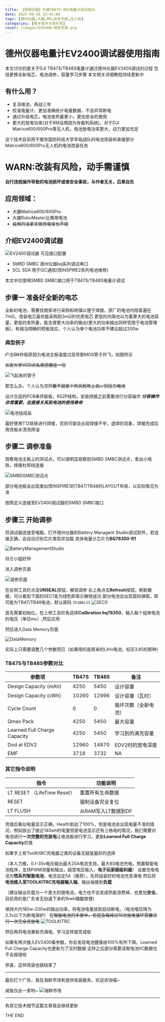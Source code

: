 ```yaml
---
title: 【得粥仪器】大疆TB47S-48S电量计调试指北
date: 2025-09-28 23:45:09
tags: [德州仪器,大疆,RM,技术手册,无人机]
categories: [电子技术与单片机]
cover: /images/EV2400/调参页面.png
---
```

# 德州仪器电量计EV2400调试器使用指南

本文讨论的是关于DJI TB47S/TB48S电量计通过德州仪器EV2400调试的过程
包括更换全新电芯，电池调参，容量学习步骤
本文相关详细教程持续更新中

## 有什么用？

* 复活电池，再战三年
* 校准电量计，更加准确统计电量数据，不会异常断电
* 通过升级电芯，电池发热量更小，更加安全的使用
* 更大的放电功率(对于RM没用因为有裁判系统)，对于DJI Matrice600/600Pro等无人机，电池放电功率更大，动力更加充足

这个技术目前用于服务国防科技大学军临战队的电池改装和承接部分Matrice600/600Pro无人机的电池改装任务

# WARN:**改装有风险，动手需谨慎**

**自行违规操作导致的电池损坏或者安全事故，与作者无关，后果自负**

## 应用领域：

* 大疆Matrice600/600Pro
* 大疆RoboMaster比赛用电池
* ~~自用的话拿来做充电宝也不错~~

## 介绍EV2400调试器

![EV2400调试器](/images/EV2400/EV2400.jpg)
可见接口配置

* SMBD SMBC 德州仪器bq系列调试串口
* SCL SDA 用于I2C通信(悟INSPIRE2系列电池维修)

本文中仅使用SMBD SMBC接口用于TB47S/TB48S电量计调试

## 步骤一 准备好全新的电芯

全新的电池，需要找商家进行采购和转镍以便于焊接，原厂的电池内阻普遍在7mΩ，改装电芯最优能采购到3mΩ的优质电芯
更低的内阻也以为着更大的电池容量，更低的发热量，能支撑更大功率的输出(更大的功率输出同样受限于电池管理板)，有相当明确的短板效应，个人认为单个电池功率不建议超过200w

### 典型例子

~~广工DX~~炸板原因为电池主板温度过高导致MOS管子炸飞，如图所示

~~长安大学VGD点名表扬雅座一位~~

![飞起来的管子](/images/EV2400/飞起来的管子.jpg)

那怎么办，个人认为凉拌~~要不就拿个热风枪吹上去~~or~~别压力电池~~

设计合适的PCB串并联板，6S2P结构，安装焊接之前需要进行分容操作  ***分容操作非常重要，这直接关系到电池的使用寿命***

![电池组成品](/images/EV2400/电池组成品.jpg)

最好使用T12烙铁进行焊接，否则可能会出现焊接不牢，虚焊的现象，焊接完成后用洗板水清洗焊油

## 步骤二 调参准备

观察电池主板上的测试点，可以很明显观察到SMBD SMBC测试点，拿出小烙铁，焊接杜邦线连接

![SMBDSMBC测试点](/images/EV2400/SMBDSMBC测试点.jpg)

部分电池板会出现类似悟INSPIRE1的TB47/TB48的LAYOUT布局，以实际情况为准

按照定义连接至EV2400调试器的SMBD SMBC接口

## 步骤三 开始调参

将调试器连接至电脑，打开德州仪器的Battery Managent Studio调试软件，若连接正确，会自动识别芯片类型并加载
具体电量计芯片为**BQ78350-R1**

![BatteryManagementStudio](/images/EV2400/BatteryManagementStudio.png)

铃兰小姐好帅

进入调参页面

![调参页面](/images/EV2400/调参页面.png)

在右侧工具栏点击**UNSEAL**按钮，解锁调参
右上角点击**Refresh**按钮，刷新数据，可以看到下面的SEC1变为绿色即表示解锁成功
部分电池会出现密码弹窗，即可能为TB47/TB48电池，默认密码 ``351B6c15``
![SEC0](/images/EV2400/SEC0.png)

首先需要初始化，在上侧工具栏角选择**Cailbration bq78350**，输入每个组串电池的电压（单位mv）,然后应用

然后进入Data Memory页面

![DataMemory](/images/EV2400/DATAMEMORY.png)

实际上只需要调整几个参数而已（如果用的是原来的LIHv电池，标压3.85的那种）

### TB47S与TB48S参数对比

| 参数项                       | TB47S | TB48S | 备注                 |
| ---------------------------- | ----- | ----- | -------------------- |
| Design Capacity (mAh)        | 4250  | 5450  | 设计容量             |
| Design Capacity (cWh)        | 10260 | 12996 | 设计容量（瓦时）     |
| Cycle Count                  | 0     | 0     | 循环次数（全新电池） |
| Qmax Pack                    | 4250  | 5450  | 最大容量             |
| Learned Full Charge Capacity | 4250  | 5450  | 学习到的满充容量     |
| Dod at EDV2                  | 12960 | 14870 | EDV2时的放电深度     |
| EMF                          | 3718  | 3732  | NA                   |

### 其它指令说明

| 指令                        | 功能说明            |
| --------------------------- | ------------------- |
| LT RESET （LifeTime Reset） | 重置所有生命数据    |
| RESET                       | 强制设备完全复位    |
| LT FLUSH                    | 从RAM写入LT数据到DF |

充值后看似电量显示正确，Health到达了100%，但是电池会出现电量不准的情况，例如放出了接近140wh的电量但是电池显示还有三格电的情况，我们需要对电池进行**一次完整的充放电**让电池板进行学习，更新**Learned Full Charge Capacity**的值

如果手上有ToolKitRC充电器之类的设备无疑是最好的选择

（本人力推，0.1-35v电压输出最大25A电流支持，最大8S电池充电，预置智能电池程序，支持PWM测量和输出，超宽电压输入，**电子玩家超级利器**）
设置充电电池为**悟系列智能电池**，电流设定5A（推荐），先将组装好的电池充至满电
然后将**电池接入至TOOLKITRC充电器输入端**，输出端接到**负载**

（建议输出负载为一个更大的锂电池，电力也不会变成热能浪费掉，也更加**安全**。目前用的是广东省无协退下来的1kwh磷酸铁锂）

保持大约180w-200w的输出功率，将电池电量放到自动断电，（电池电压降为3.3v以下为断电保护）
~~在智能电池的手册中，有提及每经过10次放电循环需要进行一次完全充放电~~
![TOOLKITRC](/images/EV2400/TOOLKITRC.jpg)

然后再将电池重新充满电，学习这样就完成啦

如果有再次接入EV2400看参数，你会发现电池健康由100%有所下降。Learned Full Charge Capacity也更新为了实时数据
这样之后部分需要读取电池IIC数据也不会报错啦

恭喜，这样改装也就结束了

---

最后打个广告，我在海鲜市场有提供改装服务，欢迎咨询喵~

咸鱼仅此一家哟~
![海鲜市场](/images/EV2400/海鲜市场.jpg)

---

有其它技术细节这篇文章我会继续更新

THE END
